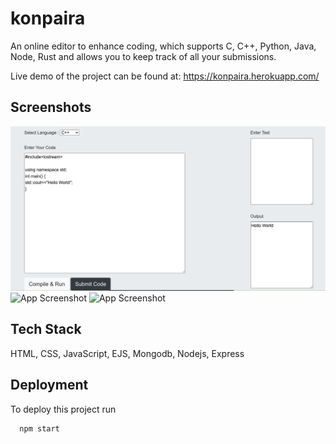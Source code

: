 
# konpaira
An online editor to enhance coding, which supports C, C++, Python, Java, Node, Rust and allows you to keep track of all your submissions.

Live demo of the project can be found at:
https://konpaira.herokuapp.com/





## Screenshots


![App Screenshot](https://github.com/prince-codes23/konpaira/blob/main/Project/2022-06-28_12-53.png)
![App Screenshot](https://drive.google.com/file/d/1VaZD6gjYxejhKlFpUcItlWn7pCMvImnJ/view?usp=sharing)
![App Screenshot](https://drive.google.com/file/d/10T8Zjlgco0i3LQ1Mlupy0e0lXfWZ7EFg/view?usp=sharing)

## Tech Stack

HTML, CSS, JavaScript, EJS, Mongodb, Nodejs, Express




## Deployment

To deploy this project run

```bash
  npm start
```

